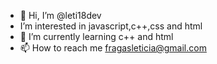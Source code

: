 - 👋 Hi, I’m @leti18dev
-  I’m interested in javascript,c++,css and html
- 🌱 I’m currently learning c++ and html
- 📫 How to reach me fragasleticia@gmail.com

<!---
leti18dev/leti18dev is a ✨ special ✨ repository because its `README.md` (this file) appears on your GitHub profile.
You can click the Preview link to take a look at your changes.
--->
